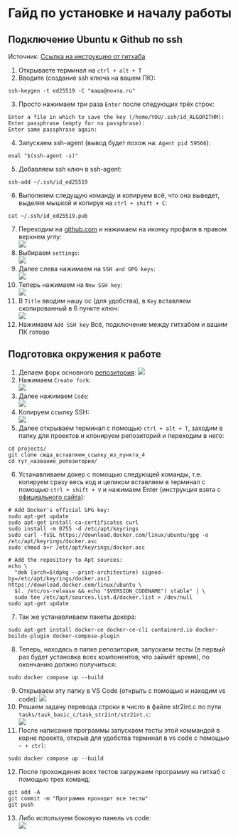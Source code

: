 # Гайд по установке и началу работы
## Подключение Ubuntu к Github по ssh
Источник: [Ссылка на инструкцию от гитхаба](https://docs.github.com/ru/authentication/connecting-to-github-with-ssh/generating-a-new-ssh-key-and-adding-it-to-the-ssh-agent)

1. Открываете терминал на `ctrl + alt + T`
2. Вводите (создание ssh ключа на вашем ПК):
```
ssh-keygen -t ed25519 -C "ваша@почта.ru"
```
3. Просто нажимаем три раза `Enter` после следующих трёх строк:
```
Enter a file in which to save the key (/home/YOU/.ssh/id_ALGORITHM):
Enter passphrase (empty for no passphrase):
Enter same passphrase again:
```
4. Запускаем ssh-agent (вывод будет похож на: `Agent pid 59566`):
```
eval "$(ssh-agent -s)"
```
5. Добавляем ssh ключ в ssh-agent:
```
ssh-add ~/.ssh/id_ed25519
```
6. Выполняем следущую команду и копируем всё, что она выведет, выделяя мышкой и копируя на `ctrl + shift + C`:
```
cat ~/.ssh/id_ed25519.pub
```
7. Переходим на [github.com](https://github.com) и нажимаем на иконку профиля в правом верхнем углу:  
   ![](README_media/github_1.png)
8. Выбираем `settings`:  
   ![](README_media/github_2.png)
9. Далее слева нажимаем на `SSH and GPG keys`:  
   ![](README_media/github_3.png)
10. Теперь нажимаем на `New SSH key`:  
    ![](README_media/github_4.png)
11. В `Title` вводим нашу ос (для удобства), в `Key` вставляем скопированный в 6 пункте ключ:  
    ![](README_media/github_5.png)
12. Нажимаем `Add SSH key`
    Всё, подключение между гитхабом и вашим ПК готово

## Подготовка окружения к работе
1. Делаем форк основного [репозитория](https://github.com/vanya-beat/bmstu_cpp_course):
   ![](README_media/github_6.png)
2. Нажимаем `Create fork`:  
   ![](README_media/github_7.png)
3. Далее нажимаем `Code`:  
   ![](README_media/github_8.png)
4. Копируем ссылку SSH:  
   ![](README_media/github_9.png)
5. Далее открываем терминал с помощью `ctrl + alt + T`, заходим в папку для проектов и клонируем репозиторий и переходим в него:
```
cd projects/
git clone сюда_вставляем_ссылку_из_пункта_4
cd тут_название_репозитория/
```
6. Устанавливаем докер с помощью следующей команды, т.е. копируем сразу весь код и целиком вставляем в терминал с помощью `ctrl + shift + V` и нажимаем Enter (инструкция взята с [официального сайта](https://docs.docker.com/engine/install/ubuntu/)):
```
# Add Docker's official GPG key:
sudo apt-get update
sudo apt-get install ca-certificates curl
sudo install -m 0755 -d /etc/apt/keyrings
sudo curl -fsSL https://download.docker.com/linux/ubuntu/gpg -o /etc/apt/keyrings/docker.asc
sudo chmod a+r /etc/apt/keyrings/docker.asc

# Add the repository to Apt sources:
echo \
  "deb [arch=$(dpkg --print-architecture) signed-by=/etc/apt/keyrings/docker.asc] https://download.docker.com/linux/ubuntu \
  $(. /etc/os-release && echo "$VERSION_CODENAME") stable" | \
  sudo tee /etc/apt/sources.list.d/docker.list > /dev/null
sudo apt-get update
```
7. Так же устанавливаем пакеты докера:
```
sudo apt-get install docker-ce docker-ce-cli containerd.io docker-buildx-plugin docker-compose-plugin
```
8. Теперь, находясь в папке репозитория, запускаем тесты (в первый раз будет установка всех компонентов, что займёт время), по окончанию должно получиться:
```
sudo docker compose up --build
```
9. Открываем эту папку в VS Code (открыть с помощью и находим vs code):
   ![](README_media/vscode_open.png)
10. Решаем задачу перевода строки в число в файле str2int.c по пути `tasks/task_basic_c/task_str2int/str2int.c`:  
    ![](README_media/vscode_path.png)
11. После написания программы запускаем тесты этой коммандой в корне проекта, открыв для удобства терминал в vs code с помощью `~ + ctrl`:
```
sudo docker compose up --build
```
12. После прохождения всех тестов загружаем программу на гитхаб с помощью трех команд:
```
git add -A
git commit -m "Программа проходит все тесты"
git push
```
13. Либо используем боковую панель vs code:  
    ![](README_media/vscode_git.png)